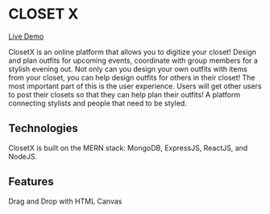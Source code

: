 # CLOSET X

[Live Demo](http://Closet-x.herokuapp.com)

ClosetX is an online platform that allows you to digitize your closet! Design and plan outfits for upcoming events, coordinate with group members for a stylish evening out. Not only can you design your own outfits with items from your closet, you can help design outfits for others in their closet! The most important part of this is the user experience. Users will get other users to post their closets so that they can help plan their outfits! A platform connecting stylists and people that need to be styled.

## Technologies

ClosetX is built on the MERN stack: MongoDB, ExpressJS, ReactJS, and NodeJS.

## Features

Drag and Drop with HTML Canvas






